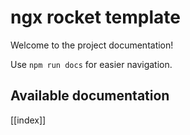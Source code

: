# ngx rocket template

Welcome to the project documentation!

Use `npm run docs` for easier navigation.

## Available documentation

[[index]]
